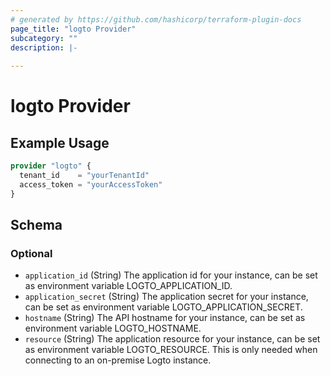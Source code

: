 ```yaml
---
# generated by https://github.com/hashicorp/terraform-plugin-docs
page_title: "logto Provider"
subcategory: ""
description: |-
  
---
```


# logto Provider



## Example Usage

```terraform
provider "logto" {
  tenant_id    = "yourTenantId"
  access_token = "yourAccessToken"
}
```

<!-- schema generated by tfplugindocs -->
## Schema

### Optional

- `application_id` (String) The application id for your instance, can be set as environment variable LOGTO_APPLICATION_ID.
- `application_secret` (String) The application secret for your instance, can be set as environment variable LOGTO_APPLICATION_SECRET.
- `hostname` (String) The API hostname for your instance, can be set as environment variable LOGTO_HOSTNAME.
- `resource` (String) The application resource for your instance, can be set as environment variable LOGTO_RESOURCE. This is only needed when connecting to an on-premise Logto instance.

